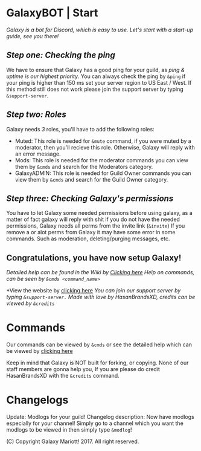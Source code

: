 # GalaxyBOT | Start
_Galaxy is a bot for Discord, which is easy to use._
_Let's start with a start-up guide, see you there!_

## _Step one: Checking the ping_
We have to ensure that Galaxy has a good ping for your guild, as *ping & uptime is our highest priority*. You can always check the ping by `&ping` if your ping is higher than 150 ms set your server region to US East / West. If this method still does not work please join the support server by typing `&support-server`.

## _Step two: Roles_
Galaxy needs *3* roles, you'll have to add the following roles:

- Muted: This role is needed for `&mute` command, if you were muted by a moderator, then you'll recieve this role. Otherwise, Galaxy will reply with an error message.
- Mods: This role is needed for the moderator commands you can view them by `&cmds` and search for the Moderators category.
- GalaxyADMIN: This role is needed for Guild Owner commands you can view them by `&cmds` and search for the Guild Owner category.

## _Step three: Checking Galaxy's permissions_
You have to let Galaxy some needed permissions before using galaxy, as a matter of fact galaxy will reply with shit if you do not have the needed permissions, Galaxy needs all perms from the invite link (`&invite`) If you remove a or alot perms from Galaxy it may have some error in some commands. Such as moderation, deleting/purging messages, etc.



## Congratulations, you have now setup Galaxy!
_Detailed help can be found in the Wiki by [Clicking here](https://github.com/HasanBrandsXD/GalaxyBOT/wiki/Commands---Setting-up-&-Doc)
Help on commands, can be seen by `&cmds <command_name>`_

*View the website by [clicking here](https://hasanbrandsxd.github.io/GalaxyBOT/)
*You can join our support server by typing `&support-server.`*
*Made with love by HasanBrandsXD, credits can be viewed by `&credits`*


# Commands

Our commands can be viewed by `&cmds` or see the detailed help which can be viewed by [clicking here](https://github.com/HasanBrandsXD/GalaxyBOT/wiki/Commands---Setting-up-&-Doc)

Keep in mind that Galaxy is NOT built for forking, or copying. None of our staff members are gonna help you, If you are please do credit HasanBrandsXD with the `&credits` command.


# Changelogs

Update: Modlogs for your guild!
Changelog description: Now have modlogs especially for your channel! Simply go to a channel which you want the modlogs to be viewed in then simply type `&modlog`!

(C) Copyright Galaxy Mariott! 2017. All right reserved.
